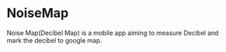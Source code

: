 NoiseMap
========

Noise Map(Decibel Map) is a mobile app aiming to measure Decibel and mark the decibel to google map.
